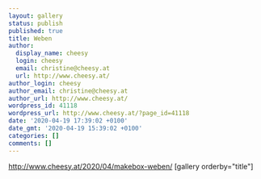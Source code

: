 ```yaml
---
layout: gallery
status: publish
published: true
title: Weben
author:
  display_name: cheesy
  login: cheesy
  email: christine@cheesy.at
  url: http://www.cheesy.at/
author_login: cheesy
author_email: christine@cheesy.at
author_url: http://www.cheesy.at/
wordpress_id: 41118
wordpress_url: http://www.cheesy.at/?page_id=41118
date: '2020-04-19 17:39:02 +0100'
date_gmt: '2020-04-19 15:39:02 +0100'
categories: []
comments: []
---
```

http://www.cheesy.at/2020/04/makebox-weben/
[gallery orderby="title"]

